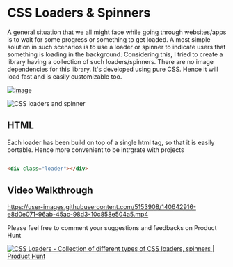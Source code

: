 # CSS Loaders & Spinners
A general situation that we all might face while going through websites/apps is to wait for some progress or something to get loaded. A most simple solution in such scenarios is to use a loader or spinner to indicate users that something is loading in the background.
Considering this, I tried to create a library having a collection of such loaders/spinners. There are no image dependencies for this library. It's developed using pure CSS. Hence it will load fast and is easily customizable too.

[![image](https://user-images.githubusercontent.com/5153908/140635756-e2a4d043-d86b-4748-b006-7db8e7e03079.png)
](https://cssloaders.github.io)  


![CSS loaders and spinner](https://user-images.githubusercontent.com/5153908/140634495-3ae7b6ae-8535-4e95-b76f-a4420029ca0d.gif)


## HTML

Each loader has been build on top of a single html tag, so that it is easily portable. Hence more convenient to be intrgrate with projects 

```html

<div class="loader"></div>

```


## Video Walkthrough 

https://user-images.githubusercontent.com/5153908/140642916-e8d0e071-96ab-45ac-98d3-10c858e504a5.mp4



Please feel free to comment your suggestions and feedbacks on Product Hunt

[![CSS Loaders - Collection of different types of CSS loaders, spinners | Product Hunt](https://api.producthunt.com/widgets/embed-image/v1/featured.svg?post_id=318866&theme=light)](https://www.producthunt.com/posts/css-loaders?utm_source=badge-featured&utm_medium=badge&utm_souce=badge-css-loaders)   
